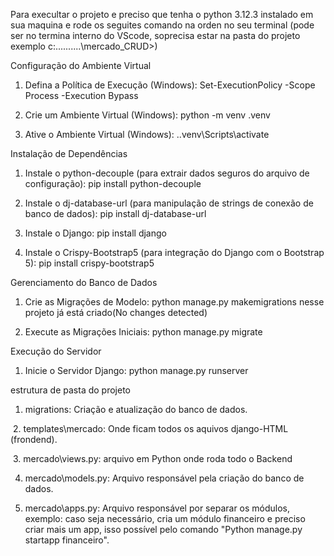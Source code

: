 Para execultar o projeto e preciso que tenha o python 3.12.3 instalado em sua maquina e rode os seguites comando na orden no seu terminal 
(pode ser no termina interno do VScode, soprecisa estar na pasta do projeto exemplo
c:....\...\...\mercado_CRUD>)

Configuração do Ambiente Virtual
 1. Defina a Política de Execução (Windows):
Set-ExecutionPolicy -Scope Process -Execution Bypass

 2. Crie um Ambiente Virtual (Windows):
python -m venv .venv

 3. Ative o Ambiente Virtual (Windows):
.\.venv\Scripts\activate

Instalação de Dependências
 1. Instale o python-decouple (para extrair dados seguros do arquivo de configuração):
pip install python-decouple

 2. Instale o dj-database-url (para manipulação de strings de conexão de banco de dados):
pip install dj-database-url

 3. Instale o Django:
pip install django

 4. Instale o Crispy-Bootstrap5 (para integração do Django com o Bootstrap 5):
pip install crispy-bootstrap5

Gerenciamento do Banco de Dados
 1. Crie as Migrações de Modelo:
python manage.py makemigrations nesse projeto já está criado(No changes detected)

 2. Execute as Migrações Iniciais:
python manage.py migrate

Execução do Servidor

 1. Inicie o Servidor Django:
python manage.py runserver


estrutura de pasta do projeto
 
 1. migrations: 
Criação e atualização do banco de dados.

 2. templates\mercado:
Onde ficam todos os aquivos django-HTML (frondend).

 3. mercado\views.py:
arquivo em Python onde roda todo o Backend

 4. mercado\models.py:
Arquivo responsável pela criação do banco de dados.

 5. mercado\apps.py:
Arquivo responsável por separar os módulos, exemplo: caso seja necessário, cria um módulo financeiro e preciso criar mais um app, isso possível pelo comando "Python manage.py startapp financeiro".






